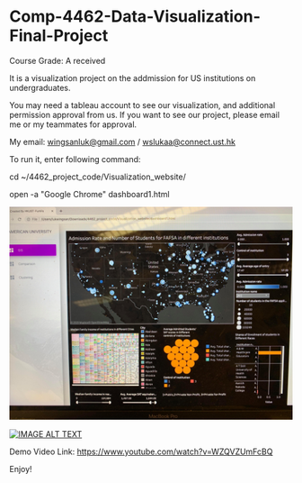 # Comp-4462-Data-Visualization-Final-Project

Course Grade: A received

It is a visualization project on the addmission for US institutions on undergraduates.

You may need a tableau account to see our visualization, and additional permission approval from us.
If you want to see our project, please email me or my teammates for approval.

My email: wingsanluk@gmail.com / wslukaa@connect.ust.hk

To run it, enter following command:

cd ~/4462_project_code/Visualization_website/

open -a "Google Chrome" dashboard1.html



![alt text](https://github.com/wslukaa/Comp-4462-Data-Visualization-Final-Project/blob/master/59380914_432303314253761_6198328395919523840_n.jpg)

[![IMAGE ALT TEXT](http://img.youtube.com/vi/WZQVZUmFcBQ/0.jpg)](https://www.youtube.com/watch?v=WZQVZUmFcBQ "FunVis video")

Demo Video Link: https://www.youtube.com/watch?v=WZQVZUmFcBQ


Enjoy!

